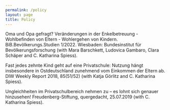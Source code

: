 ```yaml
---
permalink: /policy
layout: page
title: Policy
---
```


Oma und Opa gefragt? Veränderungen in der Enkelbetreuung - Wohlbefinden von Eltern - Wohlergehen von Kindern. BiB.Bevölkerungs.Studien 1/2022. Wiesbaden: Bundesinstitut für Bevölkerungsforschung (with Mara Barschkett, Ludovica Gambaro, Clara Schäper and C. Katharina Spiess). 

Fast jedes zehnte Kind geht auf eine Privatschule: Nutzung hängt insbesondere in Ostdeutschland zunehmend vom Einkommen der Eltern ab. DIW Weekly Report 2018, 85(51/52) (with Katja Görlitz and C. Katharina Spiess).

Ungleichheiten im Privatschulbereich nehmen zu – es lohnt sich genauer hinzusehen! Freudenberg-Stiftung, quergedacht, 25.07.2019 (with C. Katharina Spiess).
